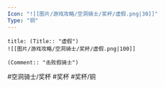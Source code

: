 ```yaml
---
Icon: "![[图片/游戏攻略/空洞骑士/奖杯/虚假.png|30]]"
Type: "铜"
---
```

```ad-common-bronze-trophy
title: (Title:: "虚假")
![[图片/游戏攻略/空洞骑士/奖杯/虚假.png|100]]

(Comment:: "击败假骑士")
```

#空洞骑士/奖杯 #奖杯 #奖杯/铜
